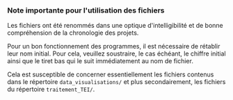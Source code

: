 ### Note importante pour l'utilisation des fichiers


Les fichiers ont été renommés dans une optique d'intelligibilité et de bonne compréhension de la chronologie des projets. 


Pour un bon fonctionnement des programmes, il est nécessaire de rétablir leur nom initial. Pour cela, veuillez soustraire, le cas échéant, le chiffre initial ainsi que le tiret bas qui le suit immédiatement au nom de fichier. 

Cela est susceptible de concerner essentiellement les fichiers contenus dans le répertoire `data_visualisations/` et plus secondairement, les fichiers du répertoire `traitement_TEI/`. 